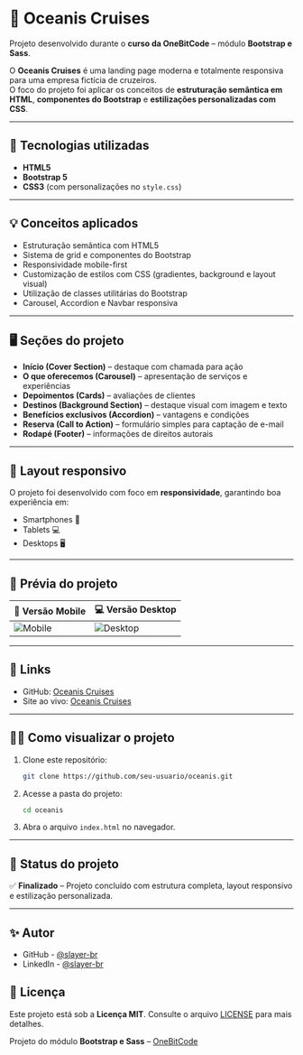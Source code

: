 # 🌊 Oceanis Cruises

Projeto desenvolvido durante o **curso da OneBitCode** – módulo **Bootstrap e Sass**.

O **Oceanis Cruises** é uma landing page moderna e totalmente responsiva para uma empresa fictícia de cruzeiros.  
O foco do projeto foi aplicar os conceitos de **estruturação semântica em HTML**, **componentes do Bootstrap** e **estilizações personalizadas com CSS**.

---

## 🚀 Tecnologias utilizadas

- **HTML5**
- **Bootstrap 5**
- **CSS3** (com personalizações no `style.css`)

---

## 💡 Conceitos aplicados

- Estruturação semântica com HTML5  
- Sistema de grid e componentes do Bootstrap  
- Responsividade mobile-first  
- Customização de estilos com CSS (gradientes, background e layout visual)  
- Utilização de classes utilitárias do Bootstrap  
- Carousel, Accordion e Navbar responsiva  

---

## 🖥️ Seções do projeto

- **Início (Cover Section)** – destaque com chamada para ação  
- **O que oferecemos (Carousel)** – apresentação de serviços e experiências  
- **Depoimentos (Cards)** – avaliações de clientes  
- **Destinos (Background Section)** – destaque visual com imagem e texto  
- **Benefícios exclusivos (Accordion)** – vantagens e condições  
- **Reserva (Call to Action)** – formulário simples para captação de e-mail  
- **Rodapé (Footer)** – informações de direitos autorais  

---

## 📱 Layout responsivo

O projeto foi desenvolvido com foco em **responsividade**, garantindo boa experiência em:
- Smartphones 📱  
- Tablets 💻  
- Desktops 🖥️  

---

## 📸 Prévia do projeto

| 📱 Versão Mobile | 💻 Versão Desktop |
|------------------|-------------------|
| ![Mobile](./src/images/oceanis-mobile.gif) | ![Desktop](./src/images/oceanis-desktop.gif) |

---

## 🔗 Links

- GitHub: <a href="https://github.com/slayer-br/oceanis" target="_blank" rel="noopener noreferrer">Oceanis Cruises</a>
- Site ao vivo: <a href="https://slayer-br.github.io/oceanis/" target="_blank" rel="noopener noreferrer">Oceanis Cruises</a>

---

## 🧑‍💻 Como visualizar o projeto

1. Clone este repositório:
   ```bash
   git clone https://github.com/seu-usuario/oceanis.git
   ```
2. Acesse a pasta do projeto:
   ```bash
   cd oceanis
   ```
3. Abra o arquivo `index.html` no navegador.

---

## 🏁 Status do projeto

✅ **Finalizado** – Projeto concluído com estrutura completa, layout responsivo e estilização personalizada.

---

## ✨ Autor

- GitHub - <a href="https://github.com/slayer-br" target="_blank" rel="noopener noreferrer">@slayer-br</a>
- LinkedIn - <a href="https://www.linkedin.com/in/carlos-alberto-da-silva-93758b270/" target="_blank" rel="noopener noreferrer">@slayer-br</a>

## 📜 Licença  

Este projeto está sob a **Licença MIT**. Consulte o arquivo [LICENSE](./LICENSE) para mais detalhes. 

Projeto do módulo **Bootstrap e Sass** – [OneBitCode](https://onebitcode.com)